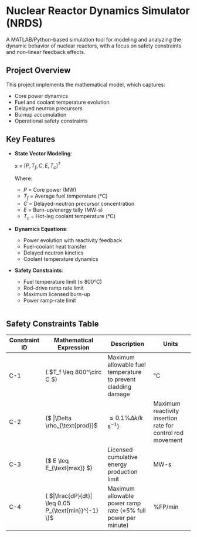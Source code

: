 
# Nuclear Reactor Dynamics Simulator (NRDS)

A MATLAB/Python-based simulation tool for modeling and analyzing the dynamic behavior of nuclear reactors, with a focus on safety constraints and non-linear feedback effects.

## Project Overview
This project implements the mathematical model, which captures:
- Core power dynamics
- Fuel and coolant temperature evolution
- Delayed neutron precursors
- Burnup accumulation
- Operational safety constraints

## Key Features
- **State Vector Modeling**: 
  
  x = $[P, T_f, C, E, T_c]^T$

  Where:
  - $P$ = Core power (MW)
  - $T_f$ = Average fuel temperature (°C)
  - $C$ = Delayed-neutron precursor concentration
  - $E$ = Burn-up/energy tally (MW-s)
  - $T_c$ = Hot-leg coolant temperature (°C)

- **Dynamics Equations**:
  - Power evolution with reactivity feedback
  - Fuel-coolant heat transfer
  - Delayed neutron kinetics
  - Coolant temperature dynamics

- **Safety Constraints**:
  - Fuel temperature limit (≤ 800°C)
  - Rod-drive ramp rate limit
  - Maximum licensed burn-up
  - Power ramp-rate limit
  ```markdown

## Safety Constraints Table

| Constraint ID | Mathematical Expression | Description | Units |
|--------------|-------------------------|-------------|-------|
| C-1 | ( $T_f \leq 800^\circ C $) | Maximum allowable fuel temperature to prevent cladding damage | °C |
| C-2 | ($ \|\Delta \rho_{\text{prod}}\$| $\leq 0.1\% \Delta k/k \, \text{s}^{-1})$ | Maximum reactivity insertion rate for control rod movement | %Δk/k/s |
| C-3 | \($ E \leq E_{\text{max}} \$) | Licensed cumulative energy production limit | MW-s |
| C-4 | \( $\|\frac{dP}{dt}\| \leq 0.05 P_{\text{min}}^{-1} \)$ | Maximum allowable power ramp rate (±5% full power per minute) | %FP/min |

